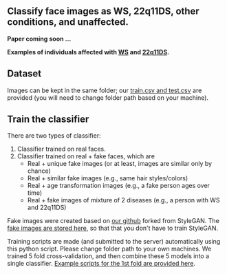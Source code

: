 ## Classify face images as WS, 22q11DS, other conditions, and unaffected. 

**Paper coming soon ...**

**Examples of individuals affected with [WS](https://en.wikipedia.org/wiki/Williams_syndrome) and [22q11DS](https://en.wikipedia.org/wiki/DiGeorge_syndrome).**


## Dataset

Images can be kept in the same folder; our [train.csv and test.csv]() are provided (you will need to change folder path based on your machine). 

## Train the classifier 

There are two types of classifier:
1. Classifier trained on real faces. 
2. Classifier trained on real + fake faces, which are
   - Real + unique fake images (or at least, images are similar only by chance)
   - Real + similar fake images (e.g., same hair styles/colors)
   - Real + age transformation images (e.g., a fake person ages over time)
   - Real + fake images of mixture of 2 diseases (e.g., a person with WS and 22q11DS)

Fake images were created based on [our github]() forked from StyleGAN. The [fake images are stored here](), so that that you don't have to train StyleGAN.

Training scripts are made (and submitted to the server) automatically using this python script. Please change folder path to your own machines. We trained 5 fold cross-validation, and then combine these 5 models into a single classifier. [Example scripts for the 1st fold are provided here](). 




